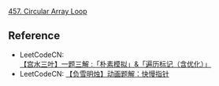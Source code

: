 [457. Circular Array Loop](https://leetcode.com/problems/circular-array-loop/description/)



## Reference
* LeetCodeCN: [【宫水三叶】一题三解 :「朴素模拟」&「遍历标记（含优化）」](https://leetcode.cn/problems/circular-array-loop/solutions/920412/gong-shui-san-xie-yi-ti-shuang-jie-mo-ni-ag05/)
* LeetCodeCN: [【负雪明烛】动画题解：快慢指针](https://leetcode.cn/problems/circular-array-loop/solutions/920480/fu-xue-ming-zhu-dong-hua-ti-jie-kuai-man-ju4g/)
